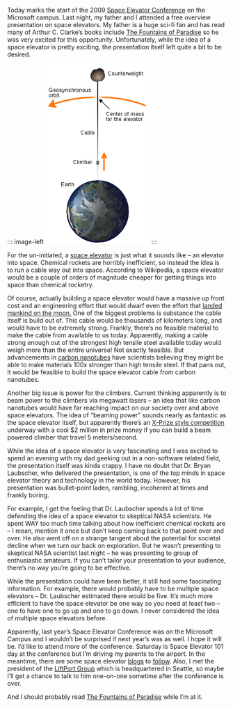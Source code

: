 Today marks the start of the 2009 [Space Elevator
Conference](http://www.spaceelevatorconference.org/) on the Microsoft
campus. Last night, my father and I attended a free overview
presentation on space elevators. My father is a huge sci-fi fan and has
read many of Arthur C. Clarke’s books include [The Fountains of
Paradise](http://en.wikipedia.org/wiki/The_Fountains_of_Paradise) so he
was very excited for this opportunity. Unfortunately, while the idea of
a space elevator is pretty exciting, the presentation itself left quite
a bit to be desired.

::: image-left
[![](https://raw.githubusercontent.com/devhawk/devhawk.github.io/fb74f88336a6fc46fe69ff4157f8d589853a3090/images/blog/240px-Space_elevator_structural_diagram_svg.png)](http://en.wikipedia.org/wiki/Space_elevator) 
:::

For the un-initiated, a [space
elevator](http://en.wikipedia.org/wiki/Space_elevator) is just what it
sounds like – an elevator into space. Chemical rockets are horribly
inefficient, so instead the idea is to run a cable way out into space.
According to Wikipedia, a space elevator would be a couple of orders of
magnitude cheaper for getting things into space than chemical rocketry.

Of course, actually building a space elevator would have a massive up
front cost and an engineering effort that would dwarf even the effort
that [landed mankind on the moon.](http://www.wechoosethemoon.com/) One
of the biggest problems is substance the cable itself is build out of.
This cable would be thousands of kilometers long, and would have to be
extremely strong. Frankly, there’s no feasible material to make the
cable from available to us today. Apparently, making a cable strong
enough out of the strongest high tensile steel available today would
weigh more than the entire universe! Not exactly feasible. But
advancements in [carbon
nanotubes](http://en.wikipedia.org/wiki/Carbon_nanotube) have scientists
believing they might be able to make materials 100x stronger than high
tensile steel. If that pans out, it would be feasible to build the space
elevator cable from carbon nanotubes.

Another big issue is power for the climbers. Current thinking apparently
is to beam power to the climbers via megawatt lasers – an idea that like
carbon nanotubes would have far reaching impact on our society over and
above space elevators. The idea of “beaming power” sounds nearly as
fantastic as the space elevator itself, but apparently there’s an
[X-Prize style competition](http://www.spaceward.org/elevator2010-pb)
underway with a cool \$2 million in prize money if you can build a beam
powered climber that travel 5 meters/second.

While the idea of a space elevator is very fascinating and I was excited
to spend an evening with my dad geeking out in a non-software related
field, the presentation itself was kinda crappy. I have no doubt that
Dr. Bryan Laubscher, who delivered the presentation, is one of the top
minds in space elevator theory and technology in the world today.
However, his presentation was bullet-point laden, rambling, incoherent
at times and frankly boring.

For example, I get the feeling that Dr. Laubscher spends a lot of time
defending the idea of a space elevator to skeptical NASA scientists. He
spent WAY too much time talking about how inefficient chemical rockets
are – I mean, mention it once but don’t keep coming back to that point
over and over. He also went off on a strange tangent about the potential
for societal decline when we turn our back on exploration. But he wasn’t
presenting to skeptical NASA scientist last night – he was presenting to
group of enthusiastic amateurs. If you can’t tailor your presentation to
your audience, there’s no way you’re going to be effective.

While the presentation could have been better, it still had some
fascinating information. For example, there would probably have to be
multiple space elevators – Dr. Laubscher estimated there would be five.
It’s much more efficient to have the space elevator be one way so you
need at least two – one to have one to go up and one to go down. I never
considered the idea of multiple space elevators before.

Apparently, last year’s Space Elevator Conference was on the Microsoft
Campus and I wouldn’t be surprised if next year’s was as well. I hope it
will be. I’d like to attend more of the conference. Saturday is Space
Elevator 101 day at the conference but I’m driving my parents to the
airport. In the meantime, there are some space elevator
[blogs](http://www.spaceelevatorblog.com/) to
[follow](http://blog.spaceelevator.com/). Also, I met the president of
the [LiftPort Group](http://www.liftport.com/) which is headquartered in
Seattle, so maybe I’ll get a chance to talk to him one-on-one sometime
after the conference is over.

And I should probably read [The Fountains of
Paradise](http://en.wikipedia.org/wiki/The_Fountains_of_Paradise) while
I’m at it.
